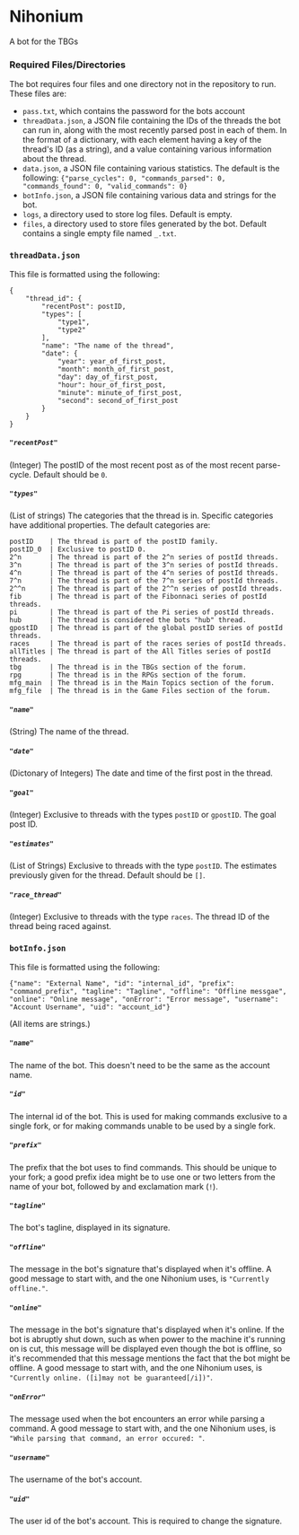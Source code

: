 # Nihonium
A bot for the TBGs

### Required Files/Directories
The bot requires four files and one directory not in the repository to run. These files are:
- `pass.txt`, which contains the password for the bots account
- `threadData.json`, a JSON file containing the IDs of the threads the bot can run in, along with the most recently parsed post in each of them. In the format of a dictionary, with each element having a key of the thread's ID (as a string), and a value containing various information about the thread.
- `data.json`, a JSON file containing various statistics. The default is the following: `{"parse_cycles": 0, "commands_parsed": 0, "commands_found": 0, "valid_commands": 0}`
- `botInfo.json`, a JSON file containing various data and strings for the bot.
- `logs`, a directory used to store log files. Default is empty.
- `files`, a directory used to store files generated by the bot. Default contains a single empty file named `_.txt`.

### `threadData.json`
This file is formatted using the following:
```
{
    "thread_id": {
    	"recentPost": postID,
        "types": [
        	"type1",
            "type2"
        ],
        "name": "The name of the thread",
        "date": {
            "year": year_of_first_post,
            "month": month_of_first_post,
            "day": day_of_first_post,
            "hour": hour_of_first_post,
            "minute": minute_of_first_post,
            "second": second_of_first_post
        }
    }
}
```
##### `"recentPost"`
(Integer) The postID of the most recent post as of the most recent parse-cycle. Default should be `0`.
##### `"types"`
(List of strings) The categories that the thread is in. Specific categories have additional properties. The default categories are:
```
postID    | The thread is part of the postID family.
postID_0  | Exclusive to postID 0.
2^n       | The thread is part of the 2^n series of postId threads.
3^n       | The thread is part of the 3^n series of postId threads.
4^n       | The thread is part of the 4^n series of postId threads.
7^n       | The thread is part of the 7^n series of postId threads.
2^^n      | The thread is part of the 2^^n series of postId threads.
fib       | The thread is part of the Fibonnaci series of postId threads.
pi        | The thread is part of the Pi series of postId threads.
hub       | The thread is considered the bots "hub" thread.
gpostID   | The thread is part of the global postID series of postId threads.
races     | The thread is part of the races series of postId threads.
allTitles | The thread is part of the All Titles series of postId threads.
tbg       | The thread is in the TBGs section of the forum.
rpg       | The thread is in the RPGs section of the forum.
mfg_main  | The thread is in the Main Topics section of the forum.
mfg_file  | The thread is in the Game Files section of the forum.
```
##### `"name"`
(String) The name of the thread.
##### `"date"`
(Dictonary of Integers) The date and time of the first post in the thread.
##### `"goal"`
(Integer) Exclusive to threads with the types `postID` or `gpostID`. The goal post ID.
##### `"estimates"`
(List of Strings) Exclusive to threads with the type `postID`. The estimates previously given for the thread. Default should be `[]`.
##### `"race_thread"`
(Integer) Exclusive to threads with the type `races`. The thread ID of the thread being raced against.

### `botInfo.json`
This file is formatted using the following:
```
{"name": "External Name", "id": "internal_id", "prefix": "command_prefix", "tagline": "Tagline", "offline": "Offline messgae", "online": "Online message", "onError": "Error message", "username": "Account Username", "uid": "account_id"}
```
(All items are strings.)
##### `"name"`
The name of the bot. This doesn't need to be the same as the account name.
##### `"id"`
The internal id of the bot. This is used for making commands exclusive to a single fork, or for making commands unable to be used by a single fork.
##### `"prefix"`
The prefix that the bot uses to find commands. This should be unique to your fork; a good prefix idea might be to use one or two letters from the name of your bot, followed by and exclamation mark (`!`).
##### `"tagline"`
The bot's tagline, displayed in its signature.
##### `"offline"`
The message in the bot's signature that's displayed when it's offline. A good message to start with, and the one Nihonium uses, is `"Currently offline."`.
##### `"online"`
The message in the bot's signature that's displayed when it's online. If the bot is abruptly shut down, such as when power to the machine it's running on is cut, this message will be displayed even though the bot is offline, so it's recommended that this message mentions the fact that the bot might be offline. A good message to start with, and the one Nihonium uses, is `"Currently online. ([i]may not be guaranteed[/i])"`.
##### `"onError"`
The message used when the bot encounters an error while parsing a command. A good message to start with, and the one Nihonium uses, is `"While parsing that command, an error occured: "`.
##### `"username"`
The username of the bot's account.
##### `"uid"`
The user id of the bot's account. This is required to change the signature.